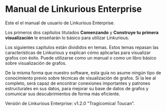 Manual de Linkurious Enterprise
============================

Este el el manual de usuario de Linkurious Enterprise.

Los primeros dos capítulos titulados **Comenzando** y **Construye tu primera visualización** le enseñarán lo básico para utilizar Linkurious.

Los siguientes capítulos están divididos en temas. Estos temas repasan las características de Linkurious y explican cómo aplicarlas para visualizar grafos con éxito. Puede utilizarse como un manual o como un libro básico sobre visualización de grafos.

De la misma forma que nuestro software, esta guía no asume ningún tipo de conocimiento previo sobre técnicas de visualización de grafos. Si la lee al completo, será capaz de encontrar conexiones importantes y patrones estructurales en sus datos, para mejorar su base de datos de grafos y comunicar sus descubrimientos de forma más eficiente.

Versión de Linkurious Enterprise: v1.2.0 "Tragicomical Toucan".
